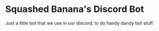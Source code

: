 # Squashed Banana's Discord Bot

Just a little bot that we use in our discord, to do handy dandy bot stuff.
